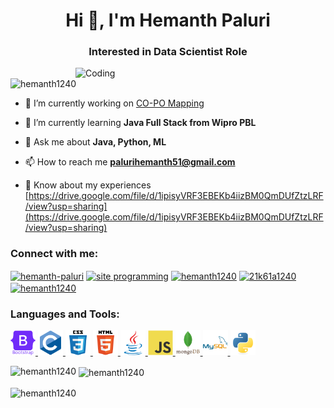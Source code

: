 <h1 align="center">Hi 👋, I'm Hemanth Paluri</h1>
<h3 align="center">Interested in Data Scientist Role</h3>
<img align = "right" alt = "Coding" width = 400 src = "https://cdn.dribbble.com/users/1162077/screenshots/3848914/programmer.gif"> 
<p align="left"> <img src="https://komarev.com/ghpvc/?username=hemanth1240&label=Profile%20views&color=0e75b6&style=flat" alt="hemanth1240" /> </p>

- 🔭 I’m currently working on [CO-PO Mapping](https://github.com/Hemanth1240/CO-PO-Mapping)

- 🌱 I’m currently learning **Java Full Stack from Wipro PBL**

- 💬 Ask me about **Java, Python, ML**

- 📫 How to reach me **palurihemanth51@gmail.com**

- 📄 Know about my experiences [https://drive.google.com/file/d/1ipisyVRF3EBEKb4iizBM0QmDUfZtzLRF/view?usp=sharing](https://drive.google.com/file/d/1ipisyVRF3EBEKb4iizBM0QmDUfZtzLRF/view?usp=sharing)

<h3 align="left">Connect with me:</h3>
<p align="left">
<a href="https://linkedin.com/in/hemanth-paluri" target="blank"><img align="center" src="https://raw.githubusercontent.com/rahuldkjain/github-profile-readme-generator/master/src/images/icons/Social/linked-in-alt.svg" alt="hemanth-paluri" height="30" width="40" /></a>
<a href="https://www.youtube.com/c/site programming" target="blank"><img align="center" src="https://raw.githubusercontent.com/rahuldkjain/github-profile-readme-generator/master/src/images/icons/Social/youtube.svg" alt="site programming" height="30" width="40" /></a>
<a href="https://www.codechef.com/users/hemanth1240" target="blank"><img align="center" src="https://cdn.jsdelivr.net/npm/simple-icons@3.1.0/icons/codechef.svg" alt="hemanth1240" height="30" width="40" /></a>
<a href="https://www.hackerrank.com/21k61a1240" target="blank"><img align="center" src="https://raw.githubusercontent.com/rahuldkjain/github-profile-readme-generator/master/src/images/icons/Social/hackerrank.svg" alt="21k61a1240" height="30" width="40" /></a>
<a href="https://www.leetcode.com/hemanth1240" target="blank"><img align="center" src="https://raw.githubusercontent.com/rahuldkjain/github-profile-readme-generator/master/src/images/icons/Social/leet-code.svg" alt="hemanth1240" height="30" width="40" /></a>
</p>

<h3 align="left">Languages and Tools:</h3>
<p align="left"> <a href="https://getbootstrap.com" target="_blank" rel="noreferrer"> <img src="https://raw.githubusercontent.com/devicons/devicon/master/icons/bootstrap/bootstrap-plain-wordmark.svg" alt="bootstrap" width="40" height="40"/> </a> <a href="https://www.cprogramming.com/" target="_blank" rel="noreferrer"> <img src="https://raw.githubusercontent.com/devicons/devicon/master/icons/c/c-original.svg" alt="c" width="40" height="40"/> </a> <a href="https://www.w3schools.com/css/" target="_blank" rel="noreferrer"> <img src="https://raw.githubusercontent.com/devicons/devicon/master/icons/css3/css3-original-wordmark.svg" alt="css3" width="40" height="40"/> </a> <a href="https://www.w3.org/html/" target="_blank" rel="noreferrer"> <img src="https://raw.githubusercontent.com/devicons/devicon/master/icons/html5/html5-original-wordmark.svg" alt="html5" width="40" height="40"/> </a> <a href="https://www.java.com" target="_blank" rel="noreferrer"> <img src="https://raw.githubusercontent.com/devicons/devicon/master/icons/java/java-original.svg" alt="java" width="40" height="40"/> </a> <a href="https://developer.mozilla.org/en-US/docs/Web/JavaScript" target="_blank" rel="noreferrer"> <img src="https://raw.githubusercontent.com/devicons/devicon/master/icons/javascript/javascript-original.svg" alt="javascript" width="40" height="40"/> </a> <a href="https://www.mongodb.com/" target="_blank" rel="noreferrer"> <img src="https://raw.githubusercontent.com/devicons/devicon/master/icons/mongodb/mongodb-original-wordmark.svg" alt="mongodb" width="40" height="40"/> </a> <a href="https://www.mysql.com/" target="_blank" rel="noreferrer"> <img src="https://raw.githubusercontent.com/devicons/devicon/master/icons/mysql/mysql-original-wordmark.svg" alt="mysql" width="40" height="40"/> </a> <a href="https://www.python.org" target="_blank" rel="noreferrer"> <img src="https://raw.githubusercontent.com/devicons/devicon/master/icons/python/python-original.svg" alt="python" width="40" height="40"/> </a> </p>

<p><img align="left" src="https://github-readme-stats.vercel.app/api/top-langs?username=hemanth1240&show_icons=true&locale=en&layout=compact" alt="hemanth1240" /></p>

<p>&nbsp;<img align="center" src="https://github-readme-stats.vercel.app/api?username=hemanth1240&show_icons=true&locale=en" alt="hemanth1240" /></p>

<p><img align="center" src="https://github-readme-streak-stats.herokuapp.com/?user=hemanth1240&" alt="hemanth1240" /></p>

